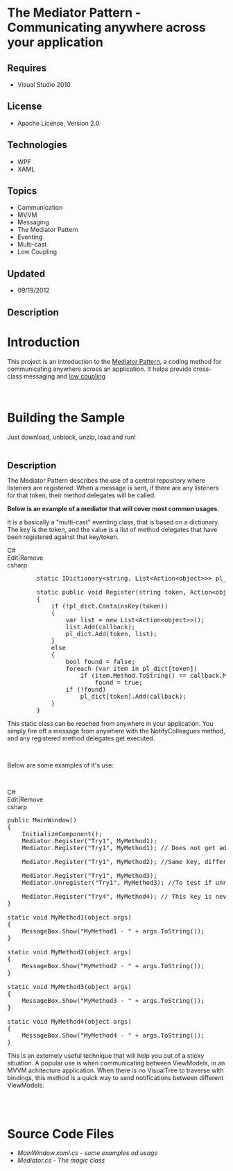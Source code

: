 # The Mediator Pattern - Communicating anywhere across your application
## Requires
- Visual Studio 2010
## License
- Apache License, Version 2.0
## Technologies
- WPF
- XAML
## Topics
- Communication
- MVVM
- Messaging
- The Mediator Pattern
- Eventing
- Multi-cast
- Low Coupling
## Updated
- 09/19/2012
## Description

<h1>Introduction</h1>
<p>This project is an introduction to the <a href="http://en.wikipedia.org/wiki/Mediator_pattern">
Mediator Pattern</a>, a coding method for communicating anywhere across an application. It helps provide cross-class messaging and
<a href="http://en.wikipedia.org/wiki/Coupling_(computer_science)">low coupling</a></p>
<p>&nbsp;</p>
<h1><span>Building the Sample</span></h1>
<p>Just download, unblock, unzip, load and run!</p>
<p>&nbsp;</p>
<p><span style="font-size:20px; font-weight:bold">Description</span></p>
<p>The Mediator Pattern describes the use of a central repository where listeners are registered. When a message is sent, if there are any listeners for that token, their method delegates will be called.</p>
<p><strong>Below is an example&nbsp;of a mediator that will cover most common usages.
</strong></p>
<p>It is a basically a &quot;multi-cast&quot; eventing class, that is based on a dictionary. The key is the token, and the value is a list of method delegates that have been registered against that key/token.</p>
<div class="scriptcode">
<div class="pluginEditHolder" pluginCommand="mceScriptCode">
<div class="title"><span>C#</span></div>
<div class="pluginLinkHolder"><span class="pluginEditHolderLink">Edit</span>|<span class="pluginRemoveHolderLink">Remove</span></div>
<span class="hidden">csharp</span>

<div class="preview">
<pre class="csharp">&nbsp;&nbsp;&nbsp;&nbsp;&nbsp;&nbsp;&nbsp;&nbsp;<span class="cs__keyword">static</span>&nbsp;IDictionary&lt;<span class="cs__keyword">string</span>,&nbsp;List&lt;Action&lt;<span class="cs__keyword">object</span>&gt;&gt;&gt;&nbsp;pl_dict&nbsp;=&nbsp;<span class="cs__keyword">new</span>&nbsp;Dictionary&lt;<span class="cs__keyword">string</span>,&nbsp;List&lt;Action&lt;<span class="cs__keyword">object</span>&gt;&gt;&gt;();&nbsp;
&nbsp;
&nbsp;&nbsp;&nbsp;&nbsp;&nbsp;&nbsp;&nbsp;&nbsp;<span class="cs__keyword">static</span>&nbsp;<span class="cs__keyword">public</span>&nbsp;<span class="cs__keyword">void</span>&nbsp;Register(<span class="cs__keyword">string</span>&nbsp;token,&nbsp;Action&lt;<span class="cs__keyword">object</span>&gt;&nbsp;callback)&nbsp;
&nbsp;&nbsp;&nbsp;&nbsp;&nbsp;&nbsp;&nbsp;&nbsp;{&nbsp;
&nbsp;&nbsp;&nbsp;&nbsp;&nbsp;&nbsp;&nbsp;&nbsp;&nbsp;&nbsp;&nbsp;&nbsp;<span class="cs__keyword">if</span>&nbsp;(!pl_dict.ContainsKey(token))&nbsp;
&nbsp;&nbsp;&nbsp;&nbsp;&nbsp;&nbsp;&nbsp;&nbsp;&nbsp;&nbsp;&nbsp;&nbsp;{&nbsp;
&nbsp;&nbsp;&nbsp;&nbsp;&nbsp;&nbsp;&nbsp;&nbsp;&nbsp;&nbsp;&nbsp;&nbsp;&nbsp;&nbsp;&nbsp;&nbsp;var&nbsp;list&nbsp;=&nbsp;<span class="cs__keyword">new</span>&nbsp;List&lt;Action&lt;<span class="cs__keyword">object</span>&gt;&gt;();&nbsp;
&nbsp;&nbsp;&nbsp;&nbsp;&nbsp;&nbsp;&nbsp;&nbsp;&nbsp;&nbsp;&nbsp;&nbsp;&nbsp;&nbsp;&nbsp;&nbsp;list.Add(callback);&nbsp;
&nbsp;&nbsp;&nbsp;&nbsp;&nbsp;&nbsp;&nbsp;&nbsp;&nbsp;&nbsp;&nbsp;&nbsp;&nbsp;&nbsp;&nbsp;&nbsp;pl_dict.Add(token,&nbsp;list);&nbsp;
&nbsp;&nbsp;&nbsp;&nbsp;&nbsp;&nbsp;&nbsp;&nbsp;&nbsp;&nbsp;&nbsp;&nbsp;}&nbsp;
&nbsp;&nbsp;&nbsp;&nbsp;&nbsp;&nbsp;&nbsp;&nbsp;&nbsp;&nbsp;&nbsp;&nbsp;<span class="cs__keyword">else</span>&nbsp;
&nbsp;&nbsp;&nbsp;&nbsp;&nbsp;&nbsp;&nbsp;&nbsp;&nbsp;&nbsp;&nbsp;&nbsp;{&nbsp;
&nbsp;&nbsp;&nbsp;&nbsp;&nbsp;&nbsp;&nbsp;&nbsp;&nbsp;&nbsp;&nbsp;&nbsp;&nbsp;&nbsp;&nbsp;&nbsp;<span class="cs__keyword">bool</span>&nbsp;found&nbsp;=&nbsp;<span class="cs__keyword">false</span>;&nbsp;
&nbsp;&nbsp;&nbsp;&nbsp;&nbsp;&nbsp;&nbsp;&nbsp;&nbsp;&nbsp;&nbsp;&nbsp;&nbsp;&nbsp;&nbsp;&nbsp;<span class="cs__keyword">foreach</span>&nbsp;(var&nbsp;item&nbsp;<span class="cs__keyword">in</span>&nbsp;pl_dict[token])&nbsp;
&nbsp;&nbsp;&nbsp;&nbsp;&nbsp;&nbsp;&nbsp;&nbsp;&nbsp;&nbsp;&nbsp;&nbsp;&nbsp;&nbsp;&nbsp;&nbsp;&nbsp;&nbsp;&nbsp;&nbsp;<span class="cs__keyword">if</span>&nbsp;(item.Method.ToString()&nbsp;==&nbsp;callback.Method.ToString())&nbsp;
&nbsp;&nbsp;&nbsp;&nbsp;&nbsp;&nbsp;&nbsp;&nbsp;&nbsp;&nbsp;&nbsp;&nbsp;&nbsp;&nbsp;&nbsp;&nbsp;&nbsp;&nbsp;&nbsp;&nbsp;&nbsp;&nbsp;&nbsp;&nbsp;found&nbsp;=&nbsp;<span class="cs__keyword">true</span>;&nbsp;
&nbsp;&nbsp;&nbsp;&nbsp;&nbsp;&nbsp;&nbsp;&nbsp;&nbsp;&nbsp;&nbsp;&nbsp;&nbsp;&nbsp;&nbsp;&nbsp;<span class="cs__keyword">if</span>&nbsp;(!found)&nbsp;
&nbsp;&nbsp;&nbsp;&nbsp;&nbsp;&nbsp;&nbsp;&nbsp;&nbsp;&nbsp;&nbsp;&nbsp;&nbsp;&nbsp;&nbsp;&nbsp;&nbsp;&nbsp;&nbsp;&nbsp;pl_dict[token].Add(callback);&nbsp;
&nbsp;&nbsp;&nbsp;&nbsp;&nbsp;&nbsp;&nbsp;&nbsp;&nbsp;&nbsp;&nbsp;&nbsp;}&nbsp;
&nbsp;&nbsp;&nbsp;&nbsp;&nbsp;&nbsp;&nbsp;&nbsp;}</pre>
</div>
</div>
</div>
<p>This static class can be reached from anywhere in your application.&nbsp;You simply fire off a message from anywhere with the NotifyColleagues method, and any registered method delegates get executed.</p>
<p>&nbsp;</p>
<p>Below are some examples of it's use:</p>
<p>&nbsp;</p>
<div class="scriptcode">
<div class="pluginEditHolder" pluginCommand="mceScriptCode">
<div class="title"><span>C#</span></div>
<div class="pluginLinkHolder"><span class="pluginEditHolderLink">Edit</span>|<span class="pluginRemoveHolderLink">Remove</span></div>
<span class="hidden">csharp</span>

<div class="preview">
<pre class="csharp"><span class="cs__keyword">public</span>&nbsp;MainWindow()&nbsp;
{&nbsp;
&nbsp;&nbsp;&nbsp;&nbsp;InitializeComponent();&nbsp;
&nbsp;&nbsp;&nbsp;&nbsp;Mediator.Register(<span class="cs__string">&quot;Try1&quot;</span>,&nbsp;MyMethod1);&nbsp;
&nbsp;&nbsp;&nbsp;&nbsp;Mediator.Register(<span class="cs__string">&quot;Try1&quot;</span>,&nbsp;MyMethod1);&nbsp;<span class="cs__com">//&nbsp;Does&nbsp;not&nbsp;get&nbsp;added</span>&nbsp;
&nbsp;
&nbsp;&nbsp;&nbsp;&nbsp;Mediator.Register(<span class="cs__string">&quot;Try1&quot;</span>,&nbsp;MyMethod2);&nbsp;<span class="cs__com">//Same&nbsp;key,&nbsp;different&nbsp;delegate</span>&nbsp;
&nbsp;
&nbsp;&nbsp;&nbsp;&nbsp;Mediator.Register(<span class="cs__string">&quot;Try1&quot;</span>,&nbsp;MyMethod3);&nbsp;
&nbsp;&nbsp;&nbsp;&nbsp;Mediator.Unregister(<span class="cs__string">&quot;Try1&quot;</span>,&nbsp;MyMethod3);&nbsp;<span class="cs__com">//To&nbsp;test&nbsp;if&nbsp;unregister&nbsp;worked</span>&nbsp;
&nbsp;
&nbsp;&nbsp;&nbsp;&nbsp;Mediator.Register(<span class="cs__string">&quot;Try4&quot;</span>,&nbsp;MyMethod4);&nbsp;<span class="cs__com">//&nbsp;This&nbsp;key&nbsp;is&nbsp;never&nbsp;called</span>&nbsp;
}&nbsp;
&nbsp;
<span class="cs__keyword">static</span>&nbsp;<span class="cs__keyword">void</span>&nbsp;MyMethod1(<span class="cs__keyword">object</span>&nbsp;args)&nbsp;
{&nbsp;
&nbsp;&nbsp;&nbsp;&nbsp;MessageBox.Show(<span class="cs__string">&quot;MyMethod1&nbsp;-&nbsp;&quot;</span>&nbsp;&#43;&nbsp;args.ToString());&nbsp;
}&nbsp;
&nbsp;
<span class="cs__keyword">static</span>&nbsp;<span class="cs__keyword">void</span>&nbsp;MyMethod2(<span class="cs__keyword">object</span>&nbsp;args)&nbsp;
{&nbsp;
&nbsp;&nbsp;&nbsp;&nbsp;MessageBox.Show(<span class="cs__string">&quot;MyMethod2&nbsp;-&nbsp;&quot;</span>&nbsp;&#43;&nbsp;args.ToString());&nbsp;
}&nbsp;
&nbsp;
<span class="cs__keyword">static</span>&nbsp;<span class="cs__keyword">void</span>&nbsp;MyMethod3(<span class="cs__keyword">object</span>&nbsp;args)&nbsp;
{&nbsp;
&nbsp;&nbsp;&nbsp;&nbsp;MessageBox.Show(<span class="cs__string">&quot;MyMethod3&nbsp;-&nbsp;&quot;</span>&nbsp;&#43;&nbsp;args.ToString());&nbsp;
}&nbsp;
&nbsp;
<span class="cs__keyword">static</span>&nbsp;<span class="cs__keyword">void</span>&nbsp;MyMethod4(<span class="cs__keyword">object</span>&nbsp;args)&nbsp;
{&nbsp;
&nbsp;&nbsp;&nbsp;&nbsp;MessageBox.Show(<span class="cs__string">&quot;MyMethod4&nbsp;-&nbsp;&quot;</span>&nbsp;&#43;&nbsp;args.ToString());&nbsp;
}</pre>
</div>
</div>
</div>
<div class="endscriptcode">This is an extemely useful technique that will help you out of a sticky situation. A popular use is when communicating between ViewModels, in an MVVM achitecture application. When there is no VisualTree to traverse with bindings,
 this method is a quick way to send notifications between different ViewModels.</div>
<div class="endscriptcode">&nbsp;</div>
<p>&nbsp;</p>
<h1><span>Source Code Files</span></h1>
<ul>
<li><em>MainWindow.xaml.cs - some examples od usage</em> </li><li><em>Mediator.cs - The magic class</em> </li></ul>
<p>&nbsp;</p>
<p>&nbsp;</p>
<p><img src="http://213.163.64.28/aniThanks1.gif" alt="" style="margin-right:auto; margin-left:auto; display:block"></p>

